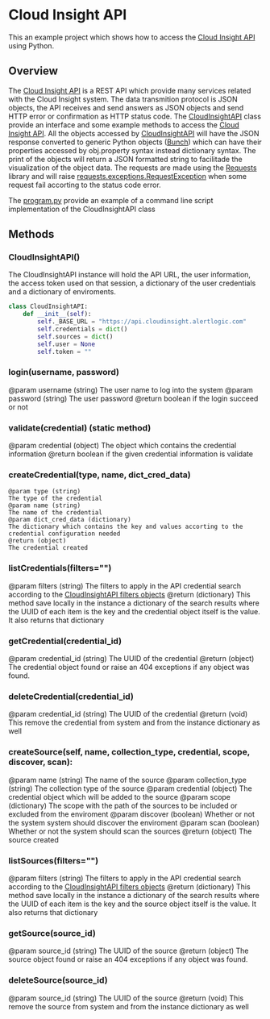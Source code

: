 # Cloud Insight API

This an example project which shows how to access the [Cloud Insight API](https://console.cloudinsight.alertlogic.com/api/) using Python.

## Overview
The [Cloud Insight API](https://console.cloudinsight.alertlogic.com/api/) is a REST API which provide many services related with the Cloud Insight system.
The data transmition protocol is JSON objects, the API receives and send answers as JSON objects and send HTTP error or confirmation as HTTP status code.
The [CloudInsightAPI](cloudinsight.py) class provide an interface and some example methods to access the [Cloud Insight API](https://console.cloudinsight.alertlogic.com/api/). All the objects accessed by [CloudInsightAPI](cloudinsight.py) will have the JSON response converted to generic Python objects ([Bunch](https://github.com/dsc/bunch)) which can have their properties accessed by obj.property syntax instead dictionary syntax. The print of the objects will return a JSON formatted string to facilitade the visualization of the object data.
The requests are made using the [Requests](http://docs.python-requests.org/en/latest/) library and will raise [requests.exceptions.RequestException](http://docs.python-requests.org/en/latest/api/#requests.exceptions.RequestException) when some request fail accorting to the status code error.

The [program.py](program.py) provide an example of a command line script implementation of the CloudInsightAPI class

## Methods

### CloudInsightAPI()
The CloudInsightAPI instance will hold the API URL, the user information, the access token used on that session, a dictionary of the user credentials and a dictionary of enviroments.

```python
class CloudInsightAPI:
	def __init__(self):
		self._BASE_URL = "https://api.cloudinsight.alertlogic.com"
		self.credentials = dict()
		self.sources = dict()
		self.user = None
		self.token = ""
```

### login(username, password)
@param username (string)
The user name to log into the system
@param password (string)
The user password
@return boolean if the login succeed or not

### validate(credential) (static method)
@param credential (object)
The object which contains the credential information
@return boolean
if the given credential information is validate

### createCredential(type, name, dict_cred_data)
```
@param type (string)
The type of the credential
@param name (string)
The name of the credential
@param dict_cred_data (dictionary)
The dictionary which contains the key and values accorting to the credential configuration needed
@return (object)
The credential created
```
### listCredentials(filters="")
@param filters (string)
The filters to apply in the API credential search according to the [CloudInsightAPI filters objects](https://console.cloudinsight.alertlogic.com/api/sources/#api-_footer)
@return (dictionary)
This method save locally in the instance a dictionary of the search results where the UUID of each item is the key and the credential object itself is the value. It also returns that dictionary

### getCredential(credential_id)
@param credential_id (string)
The UUID of the credential
@return (object)
The credential object found or raise an 404 exceptions if any object was found.

### deleteCredential(credential_id)
@param credential_id (string)
The UUID of the credential
@return (void)
This remove the credential from system and from the instance dictionary as well

### createSource(self, name, collection_type, credential, scope, discover, scan):
@param name (string)
The name of the source
@param collection_type (string)
The collection type of the source
@param credential (object)
The credential object which will be added to the source
@param scope (dictionary)
The scope with the path of the sources to be included or excluded from the enviroment
@param discover (boolean)
Whether or not the system system should discover the enviroment
@param scan (boolean)
Whether or not the system should scan the sources
@return (object)
The source created

### listSources(filters="")
@param filters (string)
The filters to apply in the API credential search according to the [CloudInsightAPI filters objects](https://console.cloudinsight.alertlogic.com/api/sources/#api-_footer)
@return (dictionary)
This method save locally in the instance a dictionary of the search results where the UUID of each item is the key and the source object itself is the value. It also returns that dictionary

### getSource(source_id)
@param source_id (string)
The UUID of the source
@return (object)
The source object found or raise an 404 exceptions if any object was found.

### deleteSource(source_id)
@param source_id (string)
The UUID of the source
@return (void)
This remove the source from system and from the instance dictionary as well